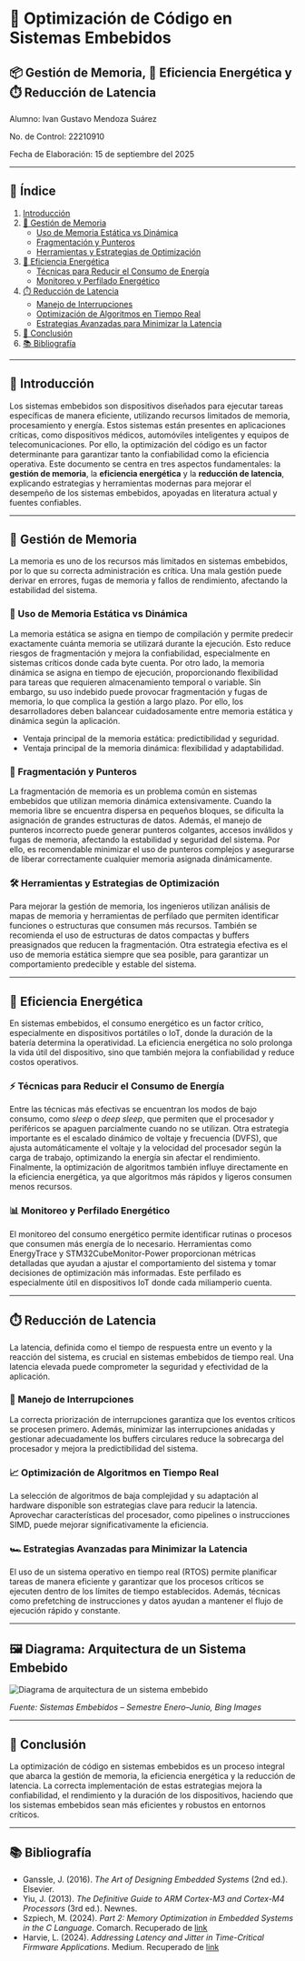 # 🧠 Optimización de Código en Sistemas Embebidos  
## 📦 Gestión de Memoria, 🔋 Eficiencia Energética y ⏱️ Reducción de Latencia

Alumno: Ivan Gustavo Mendoza Suárez

No. de Control: 22210910

Fecha de Elaboración: 15 de septiembre del 2025

---

## 📑 Índice

1. [Introducción](#introducción)
2. [🧠 Gestión de Memoria](#gestión-de-memoria)
   - [Uso de Memoria Estática vs Dinámica](#uso-de-memoria-estática-vs-dinámica)
   - [Fragmentación y Punteros](#fragmentación-y-punteros)
   - [Herramientas y Estrategias de Optimización](#herramientas-y-estrategias-de-optimización)
3. [🔋 Eficiencia Energética](#eficiencia-energética)
   - [Técnicas para Reducir el Consumo de Energía](#técnicas-para-reducir-el-consumo-de-energía)
   - [Monitoreo y Perfilado Energético](#monitoreo-y-perfilado-energético)
4. [⏱️ Reducción de Latencia](#reducción-de-latencia)
   - [Manejo de Interrupciones](#manejo-de-interrupciones)
   - [Optimización de Algoritmos en Tiempo Real](#optimización-de-algoritmos-en-tiempo-real)
   - [Estrategias Avanzadas para Minimizar la Latencia](#estrategias-avanzadas-para-minimizar-la-latencia)
5. [🎯 Conclusión](#conclusión)
6. [📚 Bibliografía](#bibliografía)

---

## 🧠 Introducción

Los sistemas embebidos son dispositivos diseñados para ejecutar tareas específicas de manera eficiente, utilizando recursos limitados de memoria, procesamiento y energía. Estos sistemas están presentes en aplicaciones críticas, como dispositivos médicos, automóviles inteligentes y equipos de telecomunicaciones. Por ello, la optimización del código es un factor determinante para garantizar tanto la confiabilidad como la eficiencia operativa. Este documento se centra en tres aspectos fundamentales: la **gestión de memoria**, la **eficiencia energética** y la **reducción de latencia**, explicando estrategias y herramientas modernas para mejorar el desempeño de los sistemas embebidos, apoyadas en literatura actual y fuentes confiables.

---

## 🧠 Gestión de Memoria

La memoria es uno de los recursos más limitados en sistemas embebidos, por lo que su correcta administración es crítica. Una mala gestión puede derivar en errores, fugas de memoria y fallos de rendimiento, afectando la estabilidad del sistema.

### 💾 Uso de Memoria Estática vs Dinámica

La memoria estática se asigna en tiempo de compilación y permite predecir exactamente cuánta memoria se utilizará durante la ejecución. Esto reduce riesgos de fragmentación y mejora la confiabilidad, especialmente en sistemas críticos donde cada byte cuenta. Por otro lado, la memoria dinámica se asigna en tiempo de ejecución, proporcionando flexibilidad para tareas que requieren almacenamiento temporal o variable. Sin embargo, su uso indebido puede provocar fragmentación y fugas de memoria, lo que complica la gestión a largo plazo. Por ello, los desarrolladores deben balancear cuidadosamente entre memoria estática y dinámica según la aplicación.

- Ventaja principal de la memoria estática: predictibilidad y seguridad.  
- Ventaja principal de la memoria dinámica: flexibilidad y adaptabilidad.

### 🔗 Fragmentación y Punteros

La fragmentación de memoria es un problema común en sistemas embebidos que utilizan memoria dinámica extensivamente. Cuando la memoria libre se encuentra dispersa en pequeños bloques, se dificulta la asignación de grandes estructuras de datos. Además, el manejo de punteros incorrecto puede generar punteros colgantes, accesos inválidos y fugas de memoria, afectando la estabilidad y seguridad del sistema. Por ello, es recomendable minimizar el uso de punteros complejos y asegurarse de liberar correctamente cualquier memoria asignada dinámicamente.

### 🛠️ Herramientas y Estrategias de Optimización

Para mejorar la gestión de memoria, los ingenieros utilizan análisis de mapas de memoria y herramientas de perfilado que permiten identificar funciones o estructuras que consumen más recursos. También se recomienda el uso de estructuras de datos compactas y buffers preasignados que reducen la fragmentación. Otra estrategia efectiva es el uso de memoria estática siempre que sea posible, para garantizar un comportamiento predecible y estable del sistema.

---

## 🔋 Eficiencia Energética

En sistemas embebidos, el consumo energético es un factor crítico, especialmente en dispositivos portátiles o IoT, donde la duración de la batería determina la operatividad. La eficiencia energética no solo prolonga la vida útil del dispositivo, sino que también mejora la confiabilidad y reduce costos operativos.

### ⚡ Técnicas para Reducir el Consumo de Energía

Entre las técnicas más efectivas se encuentran los modos de bajo consumo, como *sleep* o *deep sleep*, que permiten que el procesador y periféricos se apaguen parcialmente cuando no se utilizan. Otra estrategia importante es el escalado dinámico de voltaje y frecuencia (DVFS), que ajusta automáticamente el voltaje y la velocidad del procesador según la carga de trabajo, optimizando la energía sin afectar el rendimiento. Finalmente, la optimización de algoritmos también influye directamente en la eficiencia energética, ya que algoritmos más rápidos y ligeros consumen menos recursos.

### 📊 Monitoreo y Perfilado Energético

El monitoreo del consumo energético permite identificar rutinas o procesos que consumen más energía de lo necesario. Herramientas como EnergyTrace y STM32CubeMonitor-Power proporcionan métricas detalladas que ayudan a ajustar el comportamiento del sistema y tomar decisiones de optimización más informadas. Este perfilado es especialmente útil en dispositivos IoT donde cada miliamperio cuenta.

---

## ⏱️ Reducción de Latencia

La latencia, definida como el tiempo de respuesta entre un evento y la reacción del sistema, es crucial en sistemas embebidos de tiempo real. Una latencia elevada puede comprometer la seguridad y efectividad de la aplicación.

### 🚦 Manejo de Interrupciones

La correcta priorización de interrupciones garantiza que los eventos críticos se procesen primero. Además, minimizar las interrupciones anidadas y gestionar adecuadamente los buffers circulares reduce la sobrecarga del procesador y mejora la predictibilidad del sistema.

### 📈 Optimización de Algoritmos en Tiempo Real

La selección de algoritmos de baja complejidad y su adaptación al hardware disponible son estrategias clave para reducir la latencia. Aprovechar características del procesador, como pipelines o instrucciones SIMD, puede mejorar significativamente la eficiencia.

### 🏎️ Estrategias Avanzadas para Minimizar la Latencia

El uso de un sistema operativo en tiempo real (RTOS) permite planificar tareas de manera eficiente y garantizar que los procesos críticos se ejecuten dentro de los límites de tiempo establecidos. Además, técnicas como prefetching de instrucciones y datos ayudan a mantener el flujo de ejecución rápido y constante.

---

## 🖼️ Diagrama: Arquitectura de un Sistema Embebido

![Diagrama de arquitectura de un sistema embebido](https://tse1.mm.bing.net/th/id/OIP.uwrcdnB2bmxCs-wgzZRHogHaFj?r=0&pid=Api)

*Fuente: Sistemas Embebidos – Semestre Enero–Junio, Bing Images*

---

## 🎯 Conclusión

La optimización de código en sistemas embebidos es un proceso integral que abarca la gestión de memoria, la eficiencia energética y la reducción de latencia. La correcta implementación de estas estrategias mejora la confiabilidad, el rendimiento y la duración de los dispositivos, haciendo que los sistemas embebidos sean más eficientes y robustos en entornos críticos.

---

## 📚 Bibliografía

- Ganssle, J. (2016). *The Art of Designing Embedded Systems* (2nd ed.). Elsevier.  
- Yiu, J. (2013). *The Definitive Guide to ARM Cortex-M3 and Cortex-M4 Processors* (3rd ed.). Newnes.  
- Szpiech, M. (2024). *Part 2: Memory Optimization in Embedded Systems in the C Language*. Comarch. Recuperado de [link](https://www.comarch.com/sw-and-hw-services/blog/part-2-memory-optimization-in-embedded-systems-in-the-c-language-ram/)  
- Harvie, L. (2024). *Addressing Latency and Jitter in Time-Critical Firmware Applications*. Medium. Recuperado de [link](https://medium.com/@lanceharvieruntime/addressing-latency-and-jitter-in-time-critical-firmware-applications-b1a03172981a)  

